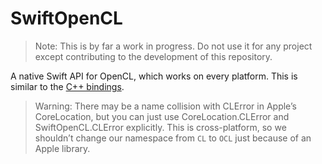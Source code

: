 # SwiftOpenCL

> Note: This is by far a work in progress. Do not use it for any project except contributing to the development of this repository.

A native Swift API for OpenCL, which works on every platform. This is similar to the [C++ bindings](https://github.com/KhronosGroup/OpenCL-CLHPP).

> Warning: There may be a name collision with CLError in Apple’s CoreLocation, but you can just use CoreLocation.CLError and SwiftOpenCL.CLError explicitly. This is cross-platform, so we shouldn’t change our namespace from `CL` to `OCL` just because of an Apple library.
